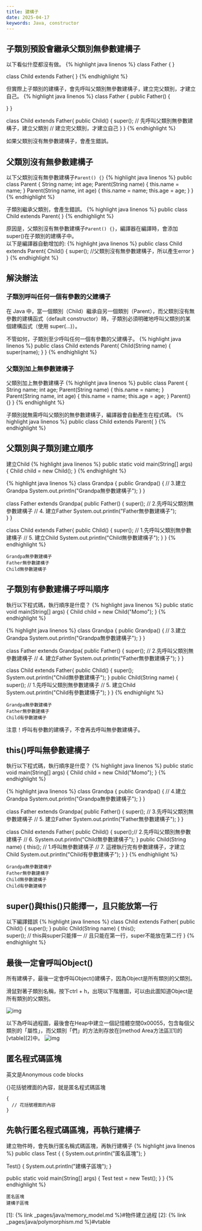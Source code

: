 ```yaml
---
title: 建構子
date: 2025-04-17
keywords: Java, constructor
---
```

## 子類別預設會繼承父類別無參數建構子
以下看似什麼都沒有做。
{% highlight java linenos %}
class Father {
}

class Child extends Father{
}
{% endhighlight %}

但實際上子類別的建構子，會先呼叫父類別無參數建構子，建立完父類別，才建立自己。
{% highlight java linenos %}
class Father {
  public Father() {

  }
}

class Child extends Father{
  public Child() {
    super();  // 先呼叫父類別無參數建構子，建立父類別
    // 建立完父類別，才建立自己
  }
}
{% endhighlight %}

如果父類別沒有無參數建構子，會產生錯誤。

## 父類別沒有無參數建構子
以下父類別沒有無參數建構子`Parent() {}`
{% highlight java linenos %}
public class Parent {
  String name;
  int age;
  Parent(String name) {
    this.name = name;
  }
  Parent(String name, int age) {
    this.name = name;
    this.age = age;
  }
}
{% endhighlight %}

子類別繼承父類別，會產生錯誤。
{% highlight java linenos %}
public class Child extends Parent{
}
{% endhighlight %}

原因是，父類別沒有無參數建構子`Parent() {}`，編譯器在編譯時，會添加super()在子類別的建構子中。  
以下是編譯器自動增加的:
{% highlight java linenos %}
public class Child extends Parent{
  Child() {
    super();  //父類別沒有無參數建構子，所以產生error
  }
}
{% endhighlight %}

## 解決辦法

### 子類別呼叫任何一個有參數的父建構子
在 Java 中，當一個類別（Child）繼承自另一個類別（Parent），而父類別沒有無參數的建構函式（default constructor）時，子類別必須明確地呼叫父類別的某個建構函式（使用 super(...)）。

不管如何，子類別至少呼叫任何一個有參數的父建構子。
{% highlight java linenos %}
public class Child extends Parent{
  Child(String name) {
    super(name);
  }
}
{% endhighlight %}

### 父類別加上無參數建構子
父類別加上無參數建構子
{% highlight java linenos %}
public class Parent {
  String name;
  int age;
  Parent(String name) {
    this.name = name;
  }
  Parent(String name, int age) {
    this.name = name;
    this.age = age;
  }
  Parent() {}
}
{% endhighlight %}

子類別就無需呼叫父類別的無參數建構子，編譯器會自動產生在程式碼。
{% highlight java linenos %}
public class Child extends Parent{
}
{% endhighlight %}

## 父類別與子類別建立順序
建立Child
{% highlight java linenos %}
  public static void main(String[] args) {
    Child child = new Child();
  }
{% endhighlight %}

{% highlight java linenos %}
class Grandpa {
  public Grandpa() {
    // 3.建立Grandpa
    System.out.println("Grandpa無參數建構子");
  }
}

class Father extends Grandpa{
  public Father() {
    super();  // 2.先呼叫父類別無參數建構子
    // 4. 建立Father
    System.out.println("Father無參數建構子");  
  }
}

class Child extends Father{
  public Child() {
    super();  // 1.先呼叫父類別無參數建構子
    // 5. 建立Child
    System.out.println("Child無參數建構子");
  }
}
{% endhighlight %}
```
Grandpa無參數建構子
Father無參數建構子
Child無參數建構子
```

## 子類別有參數建構子呼叫順序
執行以下程式碼，執行順序是什麼？
{% highlight java linenos %}
  public static void main(String[] args) {
    Child child = new Child("Momo");
  }
{% endhighlight %}


{% highlight java linenos %}
class Grandpa {
  public Grandpa() {
    // 3.建立Grandpa
    System.out.println("Grandpa無參數建構子");
  }
}

class Father extends Grandpa{
  public Father() {
    super();  // 2.先呼叫父類別無參數建構子
    // 4. 建立Father
    System.out.println("Father無參數建構子");
  }
}

class Child extends Father{
  public Child() {
    super();
    System.out.println("Child無參數建構子");
  }
  public Child(String name) {
    super();  // 1.先呼叫父類別無參數建構子
    // 5. 建立Child
    System.out.println("Child有參數建構子");
  }
}
{% endhighlight %}
```
Grandpa無參數建構子
Father無參數建構子
Child有參數建構子
```

注意！呼叫有參數的建構子，不會再去呼叫無參數建構子。

## this()呼叫無參數建構子
執行以下程式碼，執行順序是什麼？
{% highlight java linenos %}
  public static void main(String[] args) {
    Child child = new Child("Momo");
  }
{% endhighlight %}

{% highlight java linenos %}
class Grandpa {
  public Grandpa() {
    // 4.建立Grandpa
    System.out.println("Grandpa無參數建構子");
  }
}

class Father extends Grandpa{
  public Father() {
    super();  // 3.先呼叫父類別無參數建構子
    // 5. 建立Father
    System.out.println("Father無參數建構子");
  }
}

class Child extends Father{
  public Child() {
    super();// 2.先呼叫父類別無參數建構子
    // 6. 
    System.out.println("Child無參數建構子");
  }
  public Child(String name) {
    this();  // 1.呼叫無參數建構子
    // 7. 這裡執行完有參數建構子，才建立Child
    System.out.println("Child有參數建構子");
  }
}
{% endhighlight %}
```
Grandpa無參數建構子
Father無參數建構子
Child無參數建構子
Child有參數建構子
```
## super()與this()只能擇一，且只能放第一行
以下編譯錯誤
{% highlight java linenos %}
class Child extends Father{
  public Child() {
    super();
  }
  public Child(String name) {
    this();  
    super();
    // this與super只能擇一
    // 且只能在第一行，super不能放在第二行
  }
{% endhighlight %}

## 最後一定會呼叫Object()
所有建構子，最後一定會呼叫Object()建構子，因為Object是所有類別的父類別。

滑鼠對著子類別名稱，按下ctrl + h，出現以下階層圖，可以由此圖知道Object是所有類別的父類別。

![img]({{site.imgurl}}/java/hierarchy2.png)

以下為呼叫過程圖，最後會在Heap中建立一個記憶體空間0x00055，包含每個父類別的「屬性」，而父類別「們」的方法則存放在[method Area方法區][1]的[vtable][2]中。
![img]({{site.imgurl}}/java/super_hierarchy.png)

## 匿名程式碼區塊
英文是Anonymous code blocks

{}花括號裡面的內容，就是匿名程式碼區塊
```
{
  // 花括號裡面的內容
}
```

## 先執行匿名程式碼區塊，再執行建構子
建立物件時，會先執行匿名稱式碼區塊，再執行建構子
{% highlight java linenos %}
public class Test {
  {
    System.out.println("匿名區塊");
  }

  Test() {
    System.out.println("建構子區塊");
  }

  public static void main(String[] args) {
    Test test = new Test();
  }
}
{% endhighlight %}
```
匿名區塊
建構子區塊
```

[1]: {% link _pages/java/memory_model.md %}#物件建立過程
[2]: {% link _pages/java/polymorphism.md %}#vtable